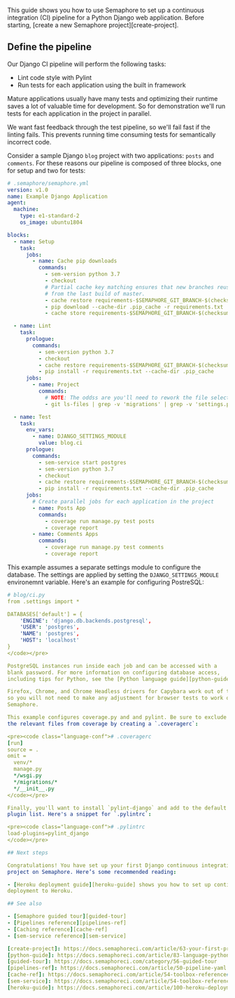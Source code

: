 This guide shows you how to use Semaphore to set up a continuous integration
(CI) pipeline for a Python Django web application.
Before starting, [create a new Semaphore project][create-project].

## Define the pipeline

Our Django CI pipeline will perform the following tasks:

- Lint code style with Pylint
- Run tests for each application using the built in framework

Mature applications usually have many tests and optimizing their runtime saves
a lot of valuable time for development. So for demonstration we'll run
tests for each application in the project in parallel.

We want fast feedback through the test pipeline, so we'll fail fast if
the linting fails. This prevents running time consuming tests for
semantically incorrect code.

Consider a sample Django `blog` project with two applications: `posts`
and `comments`. For these reasons our pipeline is composed of three
blocks, one for setup and two for tests:

``` yaml
# .semaphore/semaphore.yml
version: v1.0
name: Example Django Application
agent:
  machine:
    type: e1-standard-2
    os_image: ubuntu1804

blocks:
  - name: Setup
    task:
      jobs:
        - name: Cache pip downloads
          commands:
            - sem-version python 3.7
            - checkout
            # Partial cache key matching ensures that new branches reuse gems
            # from the last build of master.
            - cache restore requirements-$SEMAPHORE_GIT_BRANCH-$(checksum requirements.txt),requirements-$SEMAPHORE_GIT_BRANCH-,requirements-master-
            - pip download --cache-dir .pip_cache -r requirements.txt
            - cache store requirements-$SEMAPHORE_GIT_BRANCH-$(checksum requirements.txt) .pip_cache

  - name: Lint
    task:
      prologue:
        commands:
          - sem-version python 3.7
          - checkout
          - cache restore requirements-$SEMAPHORE_GIT_BRANCH-$(checksum requirements.txt)
          - pip install -r requirements.txt --cache-dir .pip_cache
      jobs:
        - name: Project
          commands:
            # NOTE: The oddss are you'll need to rework the file selection to fit your project
            - git ls-files | grep -v 'migrations' | grep -v 'settings.py' | grep -v 'manage.py' | grep -E '.py$' | xargs pylint

  - name: Test
    task:
      env_vars:
        - name: DJANGO_SETTINGS_MODULE
          value: blog.ci
      prologue:
        commands:
          - sem-service start postgres
          - sem-version python 3.7
          - checkout
          - cache restore requirements-$SEMAPHORE_GIT_BRANCH-$(checksum requirements.txt)
          - pip install -r requirements.txt --cache-dir .pip_cache
      jobs:
        # Create parallel jobs for each application in the project
        - name: Posts App
          commands:
            - coverage run manage.py test posts
            - coverage report
        - name: Comments Apps
          commands:
            - coverage run manage.py test comments
            - coverage report
```

This example assumes a separate settings module to configure the
database. The settings are applied by setting the
`DJANGO_SETTINGS_MODULE` environemnt variable. Here's an example for
configuring PostreSQL:

``` yaml
# blog/ci.py
from .settings import *

DATABASES['default'] = {
    'ENGINE': 'django.db.backends.postgresql',
    'USER': 'postgres',
    'NAME': 'postgres',
    'HOST': 'localhost'
}
</code></pre>

PostgreSQL instances run inside each job and can be accessed with a
blank password. For more information on configuring database access,
including tips for Python, see the [Python language guide][python-guide].

Firefox, Chrome, and Chrome Headless drivers for Capybara work out of the box,
so you will not need to make any adjustment for browser tests to work on
Semaphore.

This example configures coverage.py and and pylint. Be sure to exclude
the relevant files from coverage by creating a `.coveragerc`:

<pre><code class="language-conf"># .coveragerc
[run]
source = .
omit =
  venv/*
  manage.py
  */wsgi.py
  */migrations/*
  */__init__.py
</code></pre>

Finally, you'll want to install `pylint-django` and add to the default
plugin list. Here's a snippet for `.pylintrc`:

<pre><code class="language-conf"># .pylintrc
load-plugins=pylint_django
</code></pre>

## Next steps

Congratulations! You have set up your first Django continuous integration
project on Semaphore. Here’s some recommended reading:

- [Heroku deployment guide][heroku-guide] shows you how to set up continuous
deployment to Heroku.

## See also

- [Semaphore guided tour][guided-tour]
- [Pipelines reference][pipelines-ref]
- [Caching reference][cache-ref]
- [sem-service reference][sem-service]

[create-project]: https://docs.semaphoreci.com/article/63-your-first-project
[python-guide]: https://docs.semaphoreci.com/article/83-language-python
[guided-tour]: https://docs.semaphoreci.com/category/56-guided-tour
[pipelines-ref]: https://docs.semaphoreci.com/article/50-pipeline-yaml
[cache-ref]: https://docs.semaphoreci.com/article/54-toolbox-reference#cache
[sem-service]: https://docs.semaphoreci.com/article/54-toolbox-reference#sem-service
[heroku-guide]: https://docs.semaphoreci.com/article/100-heroku-deployment
